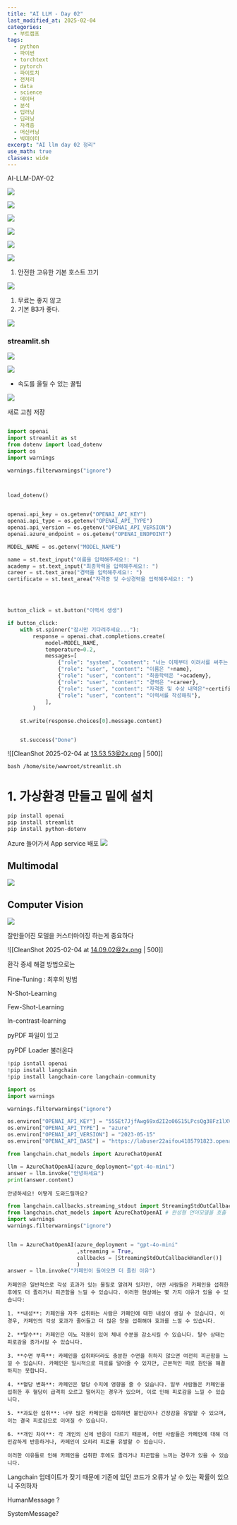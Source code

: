 ```yaml
---
title: "AI LLM - Day 02"
last_modified_at: 2025-02-04
categories:
  - 부트캠프
tags:
  - python
  - 파이썬
  - torchtext
  - pytorch
  - 파이토치
  - 전처리
  - data
  - science
  - 데이터
  - 분석
  - 딥러닝
  - 딥러닝
  - 자격증
  - 머신러닝
  - 빅데이터
excerpt: "AI llm day 02 정리"
use_math: true
classes: wide
---
```


AI-LLM-DAY-02

![](https://cdn.mathpix.com/snip/images/me2J6fr9qTHaxkRt_0oD1YUfNWQKFyrXfHz5mKrFpl8.original.fullsize.png)


![](https://cdn.mathpix.com/snip/images/eg_Eq9IgQ1C3cMHJkh8rRd0DuoO8ZFaFkGMOMmE-CXg.original.fullsize.png)




![](https://cdn.mathpix.com/snip/images/Qm5-7ot4sABim4hcJCW56bHxEzoiAMXui_avx4z6x2c.original.fullsize.png)


![](https://cdn.mathpix.com/snip/images/g7TNxyWjpv0v25SxlyqaB291L5zrzCmK9mhL6dfqr8E.original.fullsize.png)



![](https://cdn.mathpix.com/snip/images/Se_XMt7TXKXcgeGqTJrCzWfZCL-iokOe8bJH43jlAy4.original.fullsize.png)


![](https://cdn.mathpix.com/snip/images/dpnF8IEjZbM0mnhFhoR8YYetU2xQgfYJcaw8XzfM2g8.original.fullsize.png)


1. 안전한 고유한 기본 호스트 끄기 


![](https://cdn.mathpix.com/snip/images/tOcumjaVALmaXFILdRQhXhy0go8N4mCfPTzANs30YQE.original.fullsize.png)

1. 무료는 좋지 않고 
2. 기본 B3가 좋다. 


![](https://cdn.mathpix.com/snip/images/2TfMz50105BVD8mwNSXGP_hf3Fv16Ei06w9zrYXgcS0.original.fullsize.png)


### streamlit.sh

![](https://cdn.mathpix.com/snip/images/BeF5d6YwptajfaoeS57ZMAJTMAYh48NNKSEwYqFj5KY.original.fullsize.png)



![](https://cdn.mathpix.com/snip/images/MVhngwumiYPPOe0PAK0zprsyzS0siOLF-EiJ_Tv8eNY.original.fullsize.png)

- 속도를 울릴 수 있는 꿀팁 



![](https://cdn.mathpix.com/snip/images/F20VNyrlozQkSegik0GTBGVl4QrQDdrN-mhQtdtesgo.original.fullsize.png)


새로 고침 저장 


```python

import openai
import streamlit as st
from dotenv import load_dotenv
import os
import warnings

warnings.filterwarnings("ignore")



load_dotenv()


openai.api_key = os.getenv("OPENAI_API_KEY")
openai.api_type = os.getenv("OPENAI_API_TYPE")
openai.api_version = os.getenv("OPENAI_API_VERSION")
openai.azure_endpoint = os.getenv("OPENAI_ENDPOINT")

MODEL_NAME = os.getenv("MODEL_NAME")

name = st.text_input("이름을 입력해주세요!: ")
academy = st.text_input("최종학력을 입력해주세요!: ")
career = st.text_area("경력을 입력해주세요!: ")
certificate = st.text_area("자격증 및 수상경력을 입력해주세요!: ")




button_click = st.button("이력서 생생")

if button_click:
    with st.spinner("잠시만 기다려주세요..."):
        response = openai.chat.completions.create(
            model=MODEL_NAME,
            temperature=0.2,
            messages=[
                {"role": "system", "content": "너는 이제부터 이려서를 써주는 전문가야"},
                {"role": "user", "content": "이름은 "+name},
                {"role": "user", "content": "최종학력은 "+academy},
                {"role": "user", "content": "경력은 "+career},
                {"role": "user", "content": "자격증 및 수상 내역은"+certificate},
                {"role": "user", "content": "이력서를 작성해줘"},
            ],
        )

    st.write(response.choices[0].message.content)


    st.success("Done")
```

![[CleanShot 2025-02-04 at 13.53.53@2x.png | 500]]

```
bash /home/site/wwwroot/streamlit.sh
```


# 1. 가상환경 만들고 밑에 설치 

```bash
pip install openai
pip install streamlit
pip install python-dotenv
```

Azure 들어가서 App service 배포 
![](https://cdn.mathpix.com/snip/images/pfMBBJrOOmhFcWB3vujjNHIHZzcdwxoj_g6TCwdp9Bk.original.fullsize.png)


## Multimodal

![](https://cdn.mathpix.com/snip/images/TwihMzGa2rC7b-B36ixFuD6eZvOngIEgc8y46-q1nn8.original.fullsize.png)


## Computer Vision 


![](https://cdn.mathpix.com/snip/images/FPx2BT6B6Of2NEH25uZDvfFjD2rJFxXeMP-DHpIC6Ag.original.fullsize.png)

잘만들어진 모델을 커스터마이징 하는게 중요하다


![[CleanShot 2025-02-04 at 14.09.02@2x.png | 500]]

환각 증세 해결 방법으로는 

Fine-Tuning : 최후의 방법

N-Shot-Learning

Few-Shot-Learning

In-contrast-learning



pyPDF 파일이 있고 


pyPDF Loader 불러온다 









```python
!pip isntall openai
!pip install langchain
!pip install langchain-core langchain-community
```


```python
import os
import warnings

warnings.filterwarnings("ignore")
```


```python
os.environ["OPENAI_API_KEY"] = "55SEt7JjfAwg69xd2I2o06S15LPcsQg38Fz1lXVpmIwiASD5qSkfJQQJ99BBACfhMk5XJ3w3AAAAACOGKjcS"
os.environ["OPENAI_API_TYPE"] = "azure"
os.environ["OPENAI_API_VERSION"] = "2023-05-15"
os.environ["OPENAI_API_BASE"] = "https://labuser22aifou4185791823.openai.azure.com/"

```


```python
from langchain.chat_models import AzureChatOpenAI

llm = AzureChatOpenAI(azure_deployment="gpt-4o-mini")
answer = llm.invoke("안녕하세요")
print(answer.content)


```

    안녕하세요! 어떻게 도와드릴까요?

```python
from langchain.callbacks.streaming_stdout import StreamingStdOutCallbackHandler
from langchain.chat_models import AzureChatOpenAI # 완성형 언어모델을 호출
import warnings
warnings.filterwarnings("ignore")


llm = AzureChatOpenAI(azure_deployment = "gpt-4o-mini" 
                      ,streaming = True, 
                      callbacks = [StreamingStdOutCallbackHandler()]
                      )
answer = llm.invoke("카페인이 들어오면 더 졸린 이유")

```


    카페인은 일반적으로 각성 효과가 있는 물질로 알려져 있지만, 어떤 사람들은 카페인을 섭취한 후에도 더 졸리거나 피곤함을 느낄 수 있습니다. 이러한 현상에는 몇 가지 이유가 있을 수 있습니다:
    
    1. **내성**: 카페인을 자주 섭취하는 사람은 카페인에 대한 내성이 생길 수 있습니다. 이 경우, 카페인의 각성 효과가 줄어들고 더 많은 양을 섭취해야 효과를 느낄 수 있습니다.
    
    2. **탈수**: 카페인은 이뇨 작용이 있어 체내 수분을 감소시킬 수 있습니다. 탈수 상태는 피로감을 증가시킬 수 있습니다.
    
    3. **수면 부족**: 카페인을 섭취하더라도 충분한 수면을 취하지 않으면 여전히 피곤함을 느낄 수 있습니다. 카페인은 일시적으로 피로를 덜어줄 수 있지만, 근본적인 피로 원인을 해결하지는 못합니다.
    
    4. **혈당 변화**: 카페인은 혈당 수치에 영향을 줄 수 있습니다. 일부 사람들은 카페인을 섭취한 후 혈당이 급격히 오르고 떨어지는 경우가 있으며, 이로 인해 피로감을 느낄 수 있습니다.
    
    5. **과도한 섭취**: 너무 많은 카페인을 섭취하면 불안감이나 긴장감을 유발할 수 있으며, 이는 결국 피로감으로 이어질 수 있습니다.
    
    6. **개인 차이**: 각 개인의 신체 반응이 다르기 때문에, 어떤 사람들은 카페인에 대해 더 민감하게 반응하거나, 카페인이 오히려 피로를 유발할 수 있습니다.
    
    이러한 이유들로 인해 카페인을 섭취한 후에도 졸리거나 피곤함을 느끼는 경우가 있을 수 있습니다.




Langchain 업데이트가 잦기 때문에 기존에 있던 코드가 오류가 날 수 있는 확률이 있으니 주의하자 


HumanMessage ? 

SystemMessage? 

